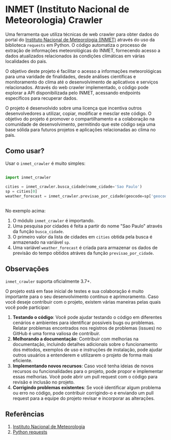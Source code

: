 # INMET (Instituto Nacional de Meteorologia) Crawler
Uma ferramenta que utiliza técnicas de web crawler para obter dados do portal do [Instituto Nacional de Meteorologia (INMET)](https://portal.inmet.gov.br/) através do uso da biblioteca `requests` em Python. O código automatiza o processo de extração de informações meteorológicas do INMET, fornecendo acesso a dados atualizados relacionados às condições climáticas em várias localidades do pais.

O objetivo deste projeto é facilitar o acesso a informações meteorológicas para uma varidade de finalidades, desde análises científicas e monitoramento do clima até o desenvolvimento de aplicativos e serviços relacionados. Através do web crawler implementado, o código pode explorar a API disponibilizada pelo INMET, acessando endpoints específicos para recuperar dados.

O projeto é desenvolvido sobre uma licença que incentiva outros desenvolvedores a utilizar, copiar, modificar e mesclar este código. O objetivo do projeto é promover o compartilhamento e a colaboração na comunidade de desenvolvimento, permitindo que este código seja uma base sólida para futuros projetos e aplicações relacionadas ao clima no pais.

## Como usar?

Usar o `inmet_crawler` é muito simples:

```python
	
import inmet_crawler
    
cities = inmet_crawler.busca_cidade(nome_cidade='Sao Paulo')
sp = cities[0]
weather_forecast = inmet_crawler.previsao_por_cidade(geocode=sp['geocode'])
	
```
No exemplo acima:

 1. O módulo `inmet_crawler` é importando.
 2. Uma pesquisa por cidades é feita a partir do nome "Sao Paulo" através da função `busca_cidade`.
 3. O primeiro valor da lista de cidades em `cities` obtida pela busca é armazenado na variável `sp`.
 4.  Uma variável `weather_forecast` é criada para armazenar os dados de previsão do tempo obtidos atráves da função `previsao_por_cidade`.

## Observações

`inmet_crawler` suporta oficialmente 3.7+.

O projeto está em fase inicial de testes e sua colaboração é muito importante para o seu desenvolvimento contínuo e aprimoramento. Caso você deseje contribuir com o projeto, existem várias maneiras pelas quais você pode participar:

1. **Testando o código**: Você pode ajudar testando o código em diferentes cenários e ambientes para identificar possíveis bugs ou problemas. Relatar problemas encontrados nos registros de problemas (issues) no GitHub é uma forma valiosa de contribuir.
2. **Melhorando a documentação**: Contribuir com melhorias na documentação, incluindo detalhes adicionais sobre o funcionamento dos métodos, exemplos de uso e instruções de instalação, pode ajudar outros usuários a entenderem e utilizarem o projeto de forma mais eficiente.
3. **Implementando novos recursos**: Caso você tenha ideias de novos recursos ou funcionalidades para o projeto, pode propor e implementar essas melhorias. Você pode abrir um pull request com o código para revisão e inclusão no projeto.
4. **Corrigindo problemas existentes**: Se você identificar algum problema ou erro no código, pode contribuir corrigindo-o e enviando um pull request para a equipe do projeto revisar e incorporar as alterações.

## Referências

1. [Instituto Nacional de Meteorologia](https://portal.inmet.gov.br/)
2. [Python requests](https://pypi.org/project/requests/)

